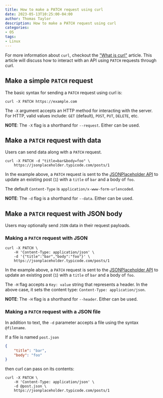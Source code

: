 ```yaml
---
title: How to make a PATCH request using curl
date: 2023-05-13T10:25:00-04:00
author: Thomas Taylor
description: How to make a PATCH request using curl
categories:
- OS
tags:
- Linux
---
```


For more information about `curl`, checkout the ["What is curl"](https://how.wtf/what-is-curl.html) article. This article will discuss how to interact with an API using `PATCH` requests through curl.

## Make a simple `PATCH` request

The basic syntax for sending a `PATCH` request using curl is:

```shell
curl -X PATCH https://example.com
```

The `-X` argument accepts an HTTP method for interacting with the server. For HTTP, valid values include: `GET` (default), `POST`, `PUT`, `DELETE`, etc. 

**NOTE**: The `-X` flag is a shorthand for `--request`. Either can be used. 

## Make a `PATCH` request with data

Users can send data along with a `PATCH` request.

```shell
curl -X PATCH -d "title=bar&body=foo" \
	https://jsonplaceholder.typicode.com/posts/1
```

In the example above, a `PATCH` request is sent to the [JSONPlaceholder API](https://jsonplaceholder.typicode.com/) to update an existing post (`1`) with a `title` of `bar` and a body of `foo`.

The default `Content-Type` is `application/x-www-form-urlencoded`. 

**NOTE**: The `-d` flag is a shorthand for `--data`. Either can be used.

## Make a `PATCH` request with JSON body

Users may optionally send `JSON` data in their request payloads.

### Making a `PATCH` request with JSON

```shell
curl -X PATCH \
	-H 'Content-Type: application/json' \
	-d '{"title":"bar","body":"foo"}' \
	https://jsonplaceholder.typicode.com/posts/1
```

In the example above, a `PATCH` request is sent to the [JSONPlaceholder API](https://jsonplaceholder.typicode.com/) to update an existing post (`1`) with a `title` of `bar` and a body of `foo`.

The `-H` flag accepts a `Key: value` string that represents a header. In the above case, it sets the content type: `Content-Type: application/json`. 

**NOTE**: The `-H` flag is a shorthand for `--header`. Either can be used.

### Making a `PATCH` request with a JSON file

In addition to text, the `-d` parameter accepts a file using the syntax `@filename`. 

If a file is named `post.json`

```json
{ 
	"title": "bar",
	"body": "foo"
}
```

then curl can pass on its contents:

```shell
curl -X PATCH \
	-H 'Content-Type: application/json' \
	-d @post.json \
	https://jsonplaceholder.typicode.com/posts/1
```
